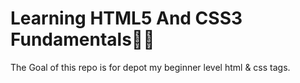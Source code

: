 # Learning HTML5 And CSS3 Fundamentals🗽🚀
The Goal of this repo is for depot my beginner level html &amp; css tags.
